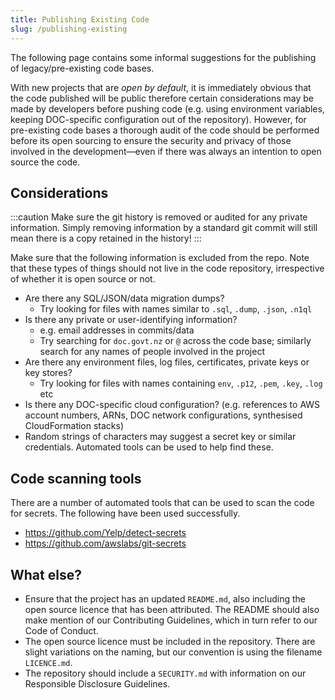 ```yaml
---
title: Publishing Existing Code
slug: /publishing-existing
---
```


The following page contains some informal suggestions for the publishing of legacy/pre-existing code bases.

With new projects that are *open by default*, it is immediately obvious that the code published will be public therefore certain considerations may be made by developers before pushing code (e.g. using environment variables, keeping DOC-specific configuration out of the repository). However, for pre-existing code bases a thorough audit of the code should be performed before its open sourcing to ensure the security and privacy of those involved in the development—even if there was always an intention to open source the code.

## Considerations

:::caution
Make sure the git history is removed or audited for any private information.
Simply removing information by a standard git commit will still mean there is a copy retained in the history!
:::

Make sure that the following information is excluded from the repo. Note that these types of things should not live in the code repository, irrespective of whether it is open source or not.

* Are there any SQL/JSON/data migration dumps?
  * Try looking for files with names similar to `.sql`, `.dump`, `.json`, `.n1ql`
* Is there any private or user-identifying information?
  * e.g. email addresses in commits/data
  * Try searching for `doc.govt.nz` or `@` across the code base; similarly search for any names of people involved in the project
* Are there any environment files, log files, certificates, private keys or key stores?
  * Try looking for files with names containing `env`, `.p12`, `.pem`, `.key`, `.log` etc
* Is there any DOC-specific cloud configuration? (e.g. references to AWS account numbers, ARNs, DOC network configurations, synthesised CloudFormation stacks)
* Random strings of characters may suggest a secret key or similar credentials. Automated tools can be used to help find these.

## Code scanning tools

There are a number of automated tools that can be used to scan the code for secrets. The following have been used successfully.

* https://github.com/Yelp/detect-secrets
* https://github.com/awslabs/git-secrets

## What else?

* Ensure that the project has an updated `README.md`, also including the open source licence that has been attributed. The README should also make mention of our Contributing Guidelines, which in turn refer to our Code of Conduct.
* The open source licence must be included in the repository. There are slight variations on the naming, but our convention is using the filename `LICENCE.md`.
* The repository should include a `SECURITY.md` with information on our Responsible Disclosure Guidelines.